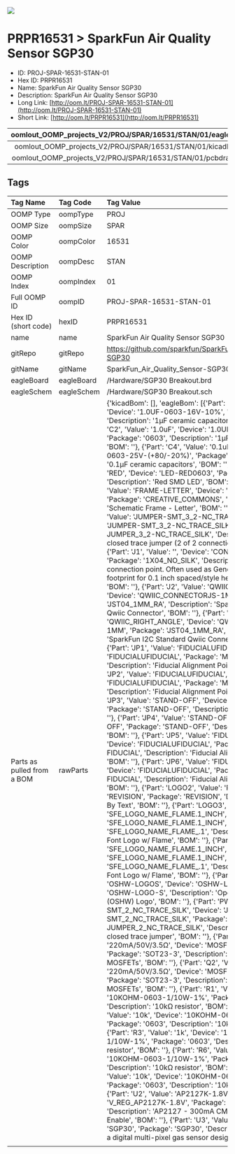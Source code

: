 


  
![][im]
# PRPR16531 > SparkFun Air Quality Sensor SGP30

- ID: PROJ-SPAR-16531-STAN-01
- Hex ID: PRPR16531
- Name: SparkFun Air Quality Sensor SGP30
- Description: SparkFun Air Quality Sensor SGP30
- Long Link: [http://oom.lt/PROJ-SPAR-16531-STAN-01](http://oom.lt/PROJ-SPAR-16531-STAN-01)
- Short Link: [http://oom.lt/PRPR16531](http://oom.lt/PRPR16531)
  

|oomlout_OOMP_projects_V2/PROJ/SPAR/16531/STAN/01/eagleImage.png|oomlout_OOMP_projects_V2/PROJ/SPAR/16531/STAN/01/eagleSchemImage.png|oomlout_OOMP_projects_V2/PROJ/SPAR/16531/STAN/01/kicadPcb3dFront.png|oomlout_OOMP_projects_V2/PROJ/SPAR/16531/STAN/01/kicadPcb3dBack.png|
| :---: | :---: | :---: | :---: |
|oomlout_OOMP_projects_V2/PROJ/SPAR/16531/STAN/01/kicadPcb3d.png|oomlout_OOMP_projects_V2/PROJ/SPAR/16531/STAN/01/bomBack.png|oomlout_OOMP_projects_V2/PROJ/SPAR/16531/STAN/01/bomFront.png|oomlout_OOMP_projects_V2/PROJ/SPAR/16531/STAN/01/pcbdraw.svg|
|oomlout_OOMP_projects_V2/PROJ/SPAR/16531/STAN/01/pcbdrawBack.svg||||

## Tags
  

|Tag Name|Tag Code|Tag Value|
| :--- | :--- | :--- |
|OOMP Type|oompType|PROJ|
|OOMP Size|oompSize|SPAR|
|OOMP Color|oompColor|16531|
|OOMP Description|oompDesc|STAN|
|OOMP Index|oompIndex|01|
|Full OOMP ID|oompID|PROJ-SPAR-16531-STAN-01|
|Hex ID (short code)|hexID|PRPR16531|
|name|name|SparkFun Air Quality Sensor SGP30|
|gitRepo|gitRepo|https://github.com/sparkfun/SparkFun_Air_Quality_Sensor-SGP30|
|gitName|gitName|SparkFun_Air_Quality_Sensor-SGP30|
|eagleBoard|eagleBoard|/Hardware/SGP30 Breakout.brd|
|eagleSchem|eagleSchem|/Hardware/SGP30 Breakout.sch|
|Parts as pulled from a BOM|rawParts|{'kicadBom': [], 'eagleBom': [{'Part': 'C1', 'Value': '1.0uF', 'Device': '1.0UF-0603-16V-10%', 'Package': '0603', 'Description': '1µF ceramic capacitors', 'BOM': ''}, {'Part': 'C2', 'Value': '1.0uF', 'Device': '1.0UF-0603-16V-10%', 'Package': '0603', 'Description': '1µF ceramic capacitors', 'BOM': ''}, {'Part': 'C4', 'Value': '0.1uF', 'Device': '0.1UF-0603-25V-(+80/-20%)', 'Package': '0603', 'Description': '0.1µF ceramic capacitors', 'BOM': ''}, {'Part': 'D1', 'Value': 'RED', 'Device': 'LED-RED0603', 'Package': 'LED-0603', 'Description': 'Red SMD LED', 'BOM': ''}, {'Part': 'FRAME1', 'Value': 'FRAME-LETTER', 'Device': 'FRAME-LETTER', 'Package': 'CREATIVE_COMMONS', 'Description': 'Schematic Frame - Letter', 'BOM': ''}, {'Part': 'I2C', 'Value': 'JUMPER-SMT_3_2-NC_TRACE_SILK', 'Device': 'JUMPER-SMT_3_2-NC_TRACE_SILK', 'Package': 'SMT-JUMPER_3_2-NC_TRACE_SILK', 'Description': 'Normally closed trace jumper (2 of 2 connections)', 'BOM': ''}, {'Part': 'J1', 'Value': '', 'Device': 'CONN_041X04_NO_SILK', 'Package': '1X04_NO_SILK', 'Description': 'Multi connection point. Often used as Generic Header-pin footprint for 0.1 inch spaced/style header connections', 'BOM': ''}, {'Part': 'J2', 'Value': 'QWIIC_RIGHT_ANGLE', 'Device': 'QWIIC_CONNECTORJS-1MM', 'Package': 'JST04_1MM_RA', 'Description': 'SparkFun I2C Standard Qwiic Connector', 'BOM': ''}, {'Part': 'J4', 'Value': 'QWIIC_RIGHT_ANGLE', 'Device': 'QWIIC_CONNECTORJS-1MM', 'Package': 'JST04_1MM_RA', 'Description': 'SparkFun I2C Standard Qwiic Connector', 'BOM': ''}, {'Part': 'JP1', 'Value': 'FIDUCIALUFIDUCIAL', 'Device': 'FIDUCIALUFIDUCIAL', 'Package': 'MICRO-FIDUCIAL', 'Description': 'Fiducial Alignment Points', 'BOM': ''}, {'Part': 'JP2', 'Value': 'FIDUCIALUFIDUCIAL', 'Device': 'FIDUCIALUFIDUCIAL', 'Package': 'MICRO-FIDUCIAL', 'Description': 'Fiducial Alignment Points', 'BOM': ''}, {'Part': 'JP3', 'Value': 'STAND-OFF', 'Device': 'STAND-OFF', 'Package': 'STAND-OFF', 'Description': 'Stand Off', 'BOM': ''}, {'Part': 'JP4', 'Value': 'STAND-OFF', 'Device': 'STAND-OFF', 'Package': 'STAND-OFF', 'Description': 'Stand Off', 'BOM': ''}, {'Part': 'JP5', 'Value': 'FIDUCIALUFIDUCIAL', 'Device': 'FIDUCIALUFIDUCIAL', 'Package': 'MICRO-FIDUCIAL', 'Description': 'Fiducial Alignment Points', 'BOM': ''}, {'Part': 'JP6', 'Value': 'FIDUCIALUFIDUCIAL', 'Device': 'FIDUCIALUFIDUCIAL', 'Package': 'MICRO-FIDUCIAL', 'Description': 'Fiducial Alignment Points', 'BOM': ''}, {'Part': 'LOGO2', 'Value': 'REVISION', 'Device': 'REVISION', 'Package': 'REVISION', 'Description': 'Revision By Text', 'BOM': ''}, {'Part': 'LOGO3', 'Value': 'SFE_LOGO_NAME_FLAME.1_INCH', 'Device': 'SFE_LOGO_NAME_FLAME.1_INCH', 'Package': 'SFE_LOGO_NAME_FLAME_.1', 'Description': 'SparkFun Font Logo w/ Flame', 'BOM': ''}, {'Part': 'LOGO4', 'Value': 'SFE_LOGO_NAME_FLAME.1_INCH', 'Device': 'SFE_LOGO_NAME_FLAME.1_INCH', 'Package': 'SFE_LOGO_NAME_FLAME_.1', 'Description': 'SparkFun Font Logo w/ Flame', 'BOM': ''}, {'Part': 'LOGO5', 'Value': 'OSHW-LOGOS', 'Device': 'OSHW-LOGOS', 'Package': 'OSHW-LOGO-S', 'Description': 'Open-Source Hardware (OSHW) Logo', 'BOM': ''}, {'Part': 'PWR', 'Value': 'JUMPER-SMT_2_NC_TRACE_SILK', 'Device': 'JUMPER-SMT_2_NC_TRACE_SILK', 'Package': 'SMT-JUMPER_2_NC_TRACE_SILK', 'Description': 'Normally closed trace jumper', 'BOM': ''}, {'Part': 'Q1', 'Value': '220mA/50V/3.5Ω', 'Device': 'MOSFET-NCH-BSS138', 'Package': 'SOT23-3', 'Description': 'N-channel MOSFETs', 'BOM': ''}, {'Part': 'Q2', 'Value': '220mA/50V/3.5Ω', 'Device': 'MOSFET-NCH-BSS138', 'Package': 'SOT23-3', 'Description': 'N-channel MOSFETs', 'BOM': ''}, {'Part': 'R1', 'Value': '10k', 'Device': '10KOHM-0603-1/10W-1%', 'Package': '0603', 'Description': '10kΩ resistor', 'BOM': ''}, {'Part': 'R2', 'Value': '10k', 'Device': '10KOHM-0603-1/10W-1%', 'Package': '0603', 'Description': '10kΩ resistor', 'BOM': ''}, {'Part': 'R3', 'Value': '1k', 'Device': '1KOHM-0603-1/10W-1%', 'Package': '0603', 'Description': '1kΩ resistor', 'BOM': ''}, {'Part': 'R6', 'Value': '10k', 'Device': '10KOHM-0603-1/10W-1%', 'Package': '0603', 'Description': '10kΩ resistor', 'BOM': ''}, {'Part': 'R7', 'Value': '10k', 'Device': '10KOHM-0603-1/10W-1%', 'Package': '0603', 'Description': '10kΩ resistor', 'BOM': ''}, {'Part': 'U2', 'Value': 'AP2127K-1.8V', 'Device': 'V_REG_AP2127K-1.8V', 'Package': 'SOT23-5', 'Description': 'AP2127 - 300mA CMOS LDO Regulator w/ Enable', 'BOM': ''}, {'Part': 'U3', 'Value': 'SGP30', 'Device': 'SGP30', 'Package': 'SGP30', 'Description': 'The SGP30 is a digital multi-pixel gas sensor designed for', 'BOM': ''}]}|
||||



[im]: PROJ/SPAR/16531/STAN/01/kicadPcb3d_450.png
